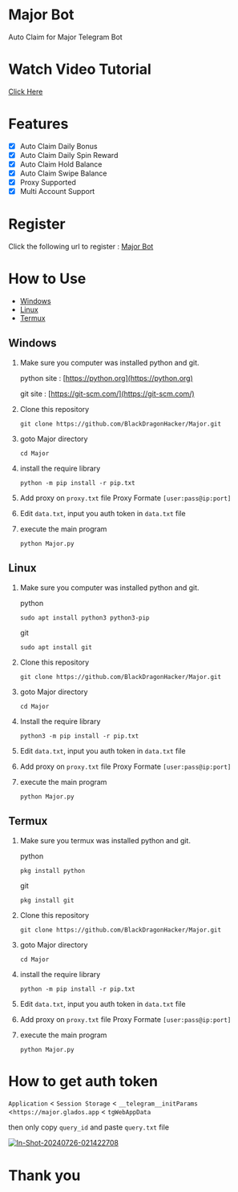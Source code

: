 # Major Bot

Auto Claim for Major Telegram Bot

# Watch Video Tutorial
[Click Here](https://youtu.be/6ZPwzPVNArU)

# Features

- [x] Auto Claim Daily Bonus
- [x] Auto Claim Daily Spin Reward
- [x] Auto Claim Hold Balance
- [x] Auto Claim Swipe Balance
- [x] Proxy Supported
- [x] Multi Account Support

# Register

Click the following url to register : [Major Bot](https://t.me/major/start?startapp=2210217271-5496274031)

# How to Use
- [Windows](#windows)
- [Linux](#linux)
- [Termux](#termux)
## Windows 

1. Make sure you computer was installed python and git.
   
   python site : [https://python.org](https://python.org)
   
   git site : [https://git-scm.com/](https://git-scm.com/)

2. Clone this repository
   ```shell
   git clone https://github.com/BlackDragonHacker/Major.git
   ```

3. goto Major directory
   ```
   cd Major
   ```

4. install the require library
   ```
   python -m pip install -r pip.txt
   ```
5. Add proxy on `proxy.txt` file Proxy Formate `[user:pass@ip:port]`

6. Edit `data.txt`, input you auth token in `data.txt` file

7. execute the main program 
   ```
   python Major.py
   ```

## Linux

1. Make sure you computer was installed python and git.
   
   python
   ```shell
   sudo apt install python3 python3-pip
   ```
   git
   ```shell
   sudo apt install git
   ```

2. Clone this repository
   
   ```shell
   git clone https://github.com/BlackDragonHacker/Major.git
   ```

3. goto Major directory

   ```shell
   cd Major
   ```

4. Install the require library
   
   ```
   python3 -m pip install -r pip.txt
   ```

5. Edit `data.txt`, input you auth token in `data.txt` file

6. Add proxy on `proxy.txt` file Proxy Formate `[user:pass@ip:port]`

7. execute the main program 
   ```
   python Major.py
   ```

## Termux

1. Make sure you termux was installed python and git.
   
   python
   ```
   pkg install python
   ```

   git
   ```
   pkg install git
   ```

2. Clone this repository
   ```shell
   git clone https://github.com/BlackDragonHacker/Major.git
   ```

3. goto Major directory
   ```
   cd Major
   ```

4. install the require library
   ```
   python -m pip install -r pip.txt
   ```

5. Edit `data.txt`, input you auth token in `data.txt` file

6. Add proxy on `proxy.txt` file Proxy Formate `[user:pass@ip:port]`

7. execute the main program 
   ```
   python Major.py
   ```


# How to get auth token

`Application` < `Session Storage` < `__telegram__initParams` <`https://major.glados.app` < `tgWebAppData`

then only copy `query_id` and  paste `query.txt` file

<a href="https://ibb.co/HVxHj7k"><img src="https://i.ibb.co/yXYQr0b/In-Shot-20240726-021422708.jpg" alt="In-Shot-20240726-021422708" border="0"></a>

# Thank you
